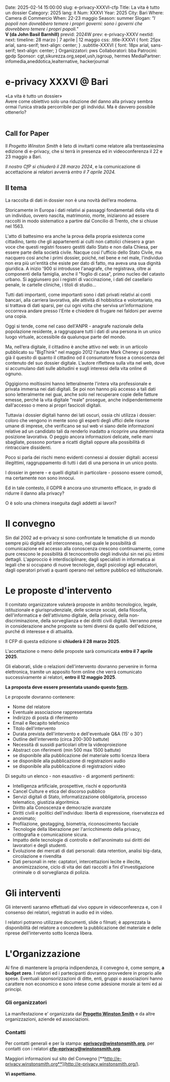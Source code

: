 Date: 2025-02-14 15:00:00
slug: e-privacy-XXXVI-cfp
Title: La vita è tutto un dossier
Category: 2025
lang: it
Num: XXXVI
Year: 2025
City: Bari
Where: Camera di Commercio
When: 22-23 maggio
Season: summer
Slogan: <i>"I popoli non dovrebbero temere i propri governi: sono i governi che dovrebbero temere i propri popoli."</i><br/><b>V (da John Basil Barnhill)</b>
previd: 2024W
prev: e-privacy-XXXV
nextid:
next:
timeline: 28 marzo | 7 aprile | 12 maggio
css: .title-XXXVI { font: 25px arial, sans-serif; text-align: center; }   .subtitle-XXXVI { font: 18px arial, sans-serif; text-align: center; }
Organizzatori: pws
Collaboratori: bba 
Patrocini: gpdp 
Sponsor: cgt,sikurezza.org,sepel,ush,isgroup, hermes
MediaPartner: infomedia,aneddotica,lealternative, hackerjournal


e-privacy XXXVI @ Bari
===============================

<div class="title-XXXVI">«La vita è tutto un dossier»</div>

<div class="subtitle-XXXVI">Avere come obiettivo solo una riduzione del danno alla privacy sembra ormai l’unica strada percorribile per gli individui. Ma è davvero possibile ottenerlo?</div>

<br>

<!-- b class="avviso">Attenzione: Il CFP di questa edizione si è chiuso il 10 maggio.</b -->
<!-- b class="avviso">Attenzione:</b> Questa edizione di e-privacy sarà a numero chiuso. 
Per iscriversi in lista d'attesa per l'accesso compilare questo <a href="/iscrizione-lista-dattesa-eprivacy.html">form</a>. Grazie. -->

Call for Paper
--------------

Il *Progetto Winston Smith* è lieto di invitarti come relatore alla trentaseiesima edizione di e-privacy, che si terrà in presenza ed in videoconferenza  il 22 e 23 maggio a Bari.

*Il nostro CfP si chiuderà il 28 marzo 2024*, e la comunicazione di
accettazione ai relatori avverrà *entro il 7 aprile 2024.*

Il tema
-------

La raccolta di dati in dossier non è una novità dell‘era moderna.

Storicamente in Europa i dati relativi ai passaggi fondamentali della vita di un individuo, ovvero nascita, matrimonio, morte, iniziarono ad essere raccolti in modo sistematico a partire dal Concilio di Trento, che si chiuse nel 1563. 

L'atto di battesimo era anche la prova della propria esistenza come cittadino, tanto che gli appartenenti ai culti non cattolici chiesero a gran voce che questi registri fossero gestiti dallo Stato e non dalla Chiesa, per essere parte della società civile. Nacque così l'ufficio dello Stato Civile, ma nacquero così anche i primi dossier, poiché, nel bene e nel male, l'individuo non era più un'entità che esiste per dato di fatto, ma aveva una sua dignità giuridica. 
A inizio '900 si introdusse l'anagrafe, che registrava, oltre ai componenti della famiglia, anche il "foglio di casa", primo nucleo del catasto urbano. Si aggiunsero poi i registri di vaccinazione, i dati del casellario penale, le cartelle cliniche, i titoli di studio... 

Tutti dati importanti, come importanti sono i dati privati relativi ai conti bancari, alla carriera lavorativa, alle attività di hobbistica e volontariato, ma si trattava di dati sparsi, per cui ogni volta che serviva un’informazione occorreva andare presso l'Ente e chiedere di frugare nei faldoni per averne una copia.

Oggi si tende, come nel caso dell'ANPR - anagrafe nazionale della popolazione residente, a raggruppare tutti i dati di una persona in un unico luogo virtuale, accessibile da qualunque parte del mondo.

Ma, nell‘era digitale, il cittadino è anche attivo nel web: in un articolo pubblicato su "BigThink" nel maggio 2012 l‘autore Mark Cheney si poneva già il quesito di quanto il cittadino od il consumatore fosse a conoscenza del contenuto del suo dossier digitale. L‘autore rifletteva sulla vita nel web, dove si accumulano dati sulle abitudini e sugli interessi della vita online di ognuno. 

Oggigiorno moltissimi hanno letteralmente l'intera vita professionale e privata immersa nei dati digitali. Se poi non hanno più accesso a tali dati sono letteralmente nei guai, anche solo nel recuperare copie delle fatture emesse, perché la vita digitale "reale" prosegue, anche indipendentemente dall‘accesso o meno ai propri fascicoli digitali.

Tuttavia i dossier digitali hanno dei lati oscuri, ossia chi utilizza i dossier: coloro che vengono  in mente sono gli esperti degli uffici delle risorse umane di imprese, che verificano se sul web vi siano delle informazioni relative ad un candidato tali da renderlo inadatto a ricoprire una determinata posizione lavorativa. O peggio ancora informazioni delicate, nelle mani sbagliate, possono portare a ricatti digitali oppure alla possibilità di rintracciare dissidenti. 

Poco si parla dei rischi meno evidenti connessi ai dossier digitali: accessi illegittimi, raggruppamento di tutti i dati di una persona in un unico posto. 

I dossier in genere - e quelli digitali in particolare - possono essere comodi, ma certamente non sono innocui. 

Ed in tale contesto, il GDPR è ancora uno strumento efficace, in grado di ridurre il danno alla privacy? 

O è solo una chimera inseguita dagli addetti ai lavori?
 

Il convegno
===========

Sin dal 2002 ad e-privacy si sono confrontate le tematiche di un mondo
sempre più digitale ed interconnesso, nel quale le possibilità di
comunicazione ed accesso alla conoscenza crescono continuamente, come
pure crescono le possibilità di tecnocontrollo degli individui sin nei
più intimi dettagli. L'approccio è interdisciplinare; dagli specialisti
in informatica ai legali che si occupano di nuove tecnologie, dagli
psicologi agli educatori, dagli operatori privati a quanti operano nel
settore pubblico ed istituzionale.

Le proposte d'intervento
=========================

Il comitato organizzatore valuterà proposte in ambito tecnologico,
legale, istituzionale e giurisprudenziale, delle scienze sociali, della
filosofia, dell'informatica e dell'attivismo digitale, della privacy,
della non-discriminazione, della sorveglianza e dei diritti civili
digitali. Verranno prese in considerazione anche proposte su temi
diversi da quello dell'edizione, purché di interesse e di attualità.

Il CFP di questa edizione si **chiuderà il 28 marzo 2025**.

L'accettazione o meno delle proposte sarà comunicata **entro il 7 aprile 2025**.

Gli elaborati, slide o relazioni dell'intervento dovranno pervenire in
forma elettronica, tramite un apposito form online che verrà comunicato successivamente ai relatori, **entro il 12 maggio 2025**.

**La proposta deve essere presentata usando questo [form](/e-privacy-XXXVI-proposta.html).**

Le proposte dovranno contenere:

-   Nome del relatore
-   Eventuale associazione rappresentata
-   Indirizzo di posta di riferimento
-   Email e Recapito telefonico
-   Titolo dell'intervento
-   Durata prevista dell'intervento e dell'eventuale Q&A (15' o 30')
-   Outline dell'intervento (circa 200-300 battute)
-   Necessità di sussidi particolari oltre la videoproiezione
-   Abstract con riferimenti (min 500 max 1500 battute)
-   se disponibile alla pubblicazione del materiale sotto licenza libera
-   se disponibile alla pubblicazione di registrazioni audio
-   se disponibile alla pubblicazione di registrazioni video

Di seguito un elenco - non esaustivo - di argomenti pertinenti:

-   Intelligenza artificiale, prospettive, rischi e opportunità
-   Cancel Culture e etica del discorso pubblico
-   Servizi digitali di Stato, informatizzazione obbligatoria, processo
    telematico, giustizia algoritmica.
-   Diritto alla Conoscenza e democrazie avanzate
-   Diritti civili e politici dell'individuo: libertà di espressione,
    riservatezza ed anonimato;
-   Profilazione, geotagging, biometria, riconoscimento facciale
-   Tecnologie della liberazione per l'arricchimento della privacy,
    crittografia e comunicazione sicura.
-   Impatto delle tecnologie di controllo e dell'anonimato sui diritti
    dei lavoratori e degli studenti.
-   Evoluzione dei mercati di dati personali: data retention, analisi
    big-data, circolazione e rivendita
-   Dati personali in rete: captatori, intercettazioni lecite e
    illecite, anonimizzazione, ciclo di vita dei dati raccolti a fini
    d'investigazione criminale o di sorveglianza di polizia.

Gli interventi
==============

Gli interventi saranno effettuati dal vivo oppure in videoconferenza e,
con il consenso dei relatori, registrati in audio ed in video.

I relatori potranno utilizzare documenti, slide o filmati; è apprezzata
la disponibilità del relatore a concedere la pubblicazione del materiale
e delle riprese dell'intervento sotto licenza libera.

L'Organizzazione
=================

Al fine di mantenere la propria indipendenza, il convegno è, come
sempre, **a budget zero**. I relatori ed i partecipanti dovranno
provvedere in proprio alle spese. Eventuali sponsorizzazioni di ditte,
enti, gruppi o associazioni hanno carattere non economico e sono intese
come adesione morale ai temi ed ai principi.

### Gli organizzatori

La manifestazione e' organizzata dal [**Progetto Winston Smith**](http://pws.winstonsmith.org/)
 e da altre organizzazioni, aziende ed associazioni.

### Contatti

Per contatti generali e per la stampa:
[**eprivacy@winstonsmith.org**](mailto:eprivacy@winstonsmith.org), per
contatti con i relatori
[**cfp-eprivacy@winstonsmith.org**](mailto:cfp-eprivacy@winstonsmith.org).

Maggiori informazioni sul sito del Convegno
[**http://e-privacy.winstonsmith.org**](http://e-privacy.winstonsmith.org/).

**Vi aspettiamo**.
